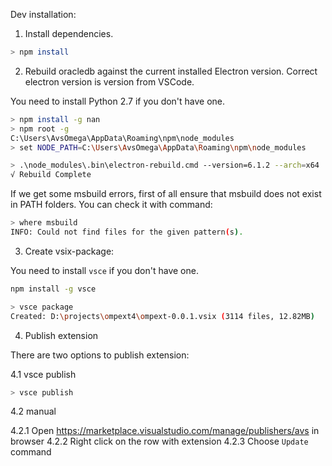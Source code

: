 Dev installation:

1. Install dependencies.

```bash
> npm install
```

2. Rebuild oracledb against the current installed Electron version. Correct electron version is version from VSCode.

You need to install Python 2.7 if you don't have one.

```bash
> npm install -g nan
> npm root -g
C:\Users\AvsOmega\AppData\Roaming\npm\node_modules
> set NODE_PATH=C:\Users\AvsOmega\AppData\Roaming\npm\node_modules

> .\node_modules\.bin\electron-rebuild.cmd --version=6.1.2 --arch=x64
√ Rebuild Complete
```

If we get some msbuild errors, first of all ensure that  msbuild does not exist in PATH folders. You can check it with command:

```bash
> where msbuild
INFO: Could not find files for the given pattern(s).
```
3. Create vsix-package:

You need to install `vsce` if you don't have one.

```bash
npm install -g vsce
```

```bash
> vsce package
Created: D:\projects\ompext4\ompext-0.0.1.vsix (3114 files, 12.82MB)
```

4. Publish extension

There are two options to publish extension:

4.1 vsce publish

```bash
> vsce publish
```

4.2 manual

4.2.1 Open https://marketplace.visualstudio.com/manage/publishers/avs in browser
4.2.2 Right click on the row with extension
4.2.3 Choose `Update` command
